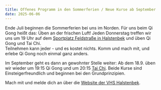 ```yaml
---
title: Offenes Programm in den Sommerferien / Neue Kurse ab September
date: 2025-06-06
---
```

Ende Juli beginnen die Sommerferien bei uns im Norden.
Für uns beim Qi Gong heißt das: Üben an der frischen Luft!
Jeden Donnerstag treffen wir uns um 19 Uhr auf dem [Sportplatz Feldstraße in Halstenbek](https://www.openstreetmap.org/#map=18/53.634244/9.842190) und üben Qi Gong und Tai Chi.  
Teilnehmen kann jeder - und es kostet nichts.
Komm und mach mit, und erlebe Qi Gong noch einmal ganz anders.

Im September geht es dann an gewohnter Stelle weiter:
Ab dem 18.9. üben wir wieder um 19:15 Qi Gong und um 20:15 [Tai Chi](https://www.vhs-halstenbek.de/p/gesundheit-fitness-und-ernaehrung/yoga-pilates-entspannung/tai-chi-fuer-einsteiger-innen-521-C-252-3117A).
Beide  Kurse sind Einsteigerfreundlich und beginnen bei den Grundprinzipien.

Mach mit und melde dich an über die [Website der VHS Halstenbek](https://www.vhs-halstenbek.de/p/gesundheit-fitness-und-ernaehrung/yoga-pilates-entspannung/qi-gong-fuer-einsteiger-innen-521-C-251-3117A).